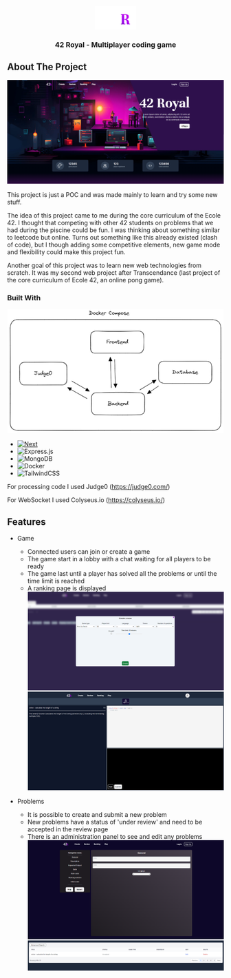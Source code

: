 <!-- Improved compatibility of back to top link: See: https://github.com/othneildrew/Best-README-Template/pull/73 -->
<a name="readme-top"></a>
<!--
*** Thanks for checking out the Best-README-Template. If you have a suggestion
*** that would make this better, please fork the repo and create a pull request
*** or simply open an issue with the tag "enhancement".
*** Don't forget to give the project a star!
*** Thanks again! Now go create something AMAZING! :D
-->

<!-- PROJECT LOGO -->
<br />
<div align="center">
  <a href="https://github.com/othneildrew/Best-README-Template">
    <img src="frontend/assets/logo4.png" alt="Logo" width="96" height="54">
  </a>
  <h3 align="center">42 Royal - Multiplayer coding game</h3>
</div>

<!-- ABOUT THE PROJECT -->
## About The Project

![main-screenshot]

This project is just a POC and was made mainly to learn and try some new stuff.

The idea of this project came to me during the core curriculum of the Ecole 42. I thought that competing with other 42 students on problems that we had during the piscine could be fun. I was thinking about something similar to leetcode but online. Turns out something like this already existed (clash of code), but I though adding some competitive elements, new game mode and flexibility could make this project fun.

Another goal of this project was to learn new web technologies from scratch. It was my second web project after Transcendance (last project of the core curriculum of Ecole 42, an online pong game).

### Built With

![diagram-screenshot]

* [![Next][Next.js]][Next-url]
* ![Express.js]
* ![MongoDB]
* ![Docker]
* ![TailwindCSS](https://img.shields.io/badge/tailwindcss-%2338B2AC.svg?style=for-the-badge&logo=tailwind-css&logoColor=white)

For processing code I used Judge0 (https://judge0.com/)

For WebSocket I used Colyseus.io (https://colyseus.io/)


## Features

*  Game
    - Connected users can join or create a game
    - The game start in a lobby with a chat waiting for all players to be ready
    - The game last until a player has solved all the problems or until the time limit is reached
    - A ranking page is displayed
![createRoom-screenshot]
![game-screenshot]

* Problems
  - It is possible to create and submit a new problem
  - New problems have a status of 'under review' and need to be accepted in the review page
  - There is an administration panel to see and edit any problems
![newProblem-screenshot]
![adminPanel-screenshot]

<!-- MARKDOWN LINKS & IMAGES -->
<!-- https://www.markdownguide.org/basic-syntax/#reference-style-links -->
[Next.js]: https://img.shields.io/badge/next.js-000000?style=for-the-badge&logo=nextdotjs&logoColor=white
[Next-url]: https://nextjs.org/
[React.js]: https://img.shields.io/badge/React-20232A?style=for-the-badge&logo=react&logoColor=61DAFB
[React-url]: https://reactjs.org/
[Express.js]: https://img.shields.io/badge/express.js-%23404d59.svg?style=for-the-badge&logo=express&logoColor=%2361DAFB
[Exoress-url]: https://expressjs.com/
[MongoDB]: https://img.shields.io/badge/MongoDB-%234ea94b.svg?style=for-the-badge&logo=mongodb&logoColor=white
[judge0-url]: https://judge0.com/
[Docker]: https://img.shields.io/badge/docker-%230db7ed.svg?style=for-the-badge&logo=docker&logoColor=white
[main-screenshot]: frontend/assets/main.PNG
[diagram-screenshot]: frontend/assets/ProjectDiagram.PNG
[adminPanel-screenshot]: frontend/assets/adminPanel.PNG
[createRoom-screenshot]: frontend/assets/createRoom.PNG
[game-screenshot]: frontend/assets/gameMode.PNG
[newProblem-screenshot]: frontend/assets/newProblem.PNG
